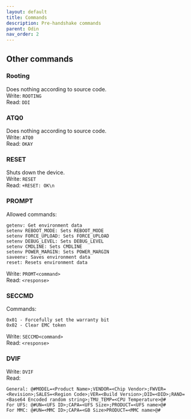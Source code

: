 ```yaml
---
layout: default
title: Commands
description: Pre-handshake commands
parent: Odin
nav_order: 2
---
```


## Other commands
### Rooting
Does nothing according to source code. \
Write: `ROOTING` \
Read: `DDI`

### ATQ0
Does nothing according to source code. \
Write: `ATQ0` \
Read: `OKAY`

### RESET
Shuts down the device. \
Write: `RESET` \
Read: `+RESET: OK\n`

### PROMPT
Allowed commands:
```
getenv: Get environment data
setenv REBOOT_MODE: Sets REBOOT_MODE
setenv FORCE_UPLOAD: Sets FORCE_UPLOAD
setenv DEBUG_LEVEL: Sets DEBUG_LEVEL
setenv CMDLINE: Sets CMDLINE
setenv POWER_MARGIN: Sets POWER_MARGIN
saveenv: Saves environment data
reset: Resets environment data
```
Write: `PROMT<command>` \
Read: `<response>`

### SECCMD
Commands:
```
0x01 - Forcefully set the warranty bit
0x02 - Clear EMC token
```
Write: `SECCMD<command>` \
Read: `<response>`

### DVIF
Write: `DVIF` \
Read: 
```
General: @#MODEL=<Product Name>;VENDOR=<Chip Vendor>;FWVER=<Revision>;SALES=<Region Code>;VER=<Build Version>;DID=<DID>;RAND=<Base64 Encoded random string>;TMU_TEMP=<CPU Temperature>@#
For UFS: @#UN=<UFS ID>;CAPA=<UFS Size>;PRODUCT=<UFS name>@#
For MMC: @#UN=<MMC ID>;CAPA=<GB Size>PRODUCT=<MMC name>@#
```
